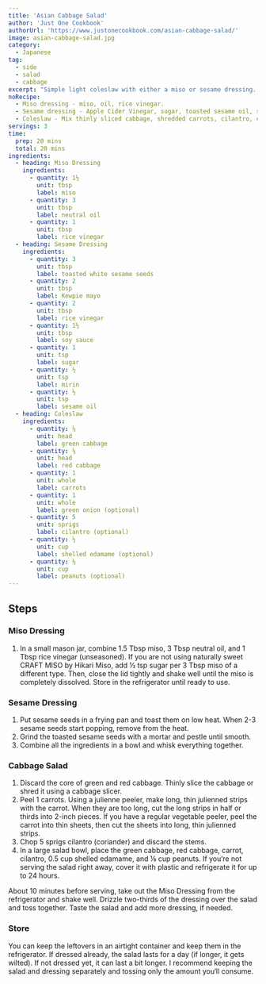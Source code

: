 ```yaml
---
title: 'Asian Cabbage Salad'
author: 'Just One Cookbook'
authorUrl: 'https://www.justonecookbook.com/asian-cabbage-salad/'
image: asian-cabbage-salad.jpg
category:
  - Japanese
tag:
  - side
  - salad
  - cabbage
excerpt: "Simple light coleslaw with either a miso or sesame dressing. Crunchy and refreshing, it's super easy to put together in just 20 minutes!"
noRecipe:
  - Miso dressing - miso, oil, rice vinegar.
  - Sesame dressing - Apple Cider Vinegar, sugar, toasted sesame oil, sesame seeds, black pepper.
  - Coleslaw - Mix thinly sliced cabbage, shredded carrots, cilantro, edamame, peanuts. Add dressing.
servings: 3
time:
  prep: 20 mins
  total: 20 mins
ingredients:
  - heading: Miso Dressing
    ingredients:
      - quantity: 1½
        unit: tbsp
        label: miso
      - quantity: 3
        unit: tbsp
        label: neutral oil
      - quantity: 1
        unit: tbsp
        label: rice vinegar
  - heading: Sesame Dressing
    ingredients:
      - quantity: 3
        unit: tbsp
        label: toasted white sesame seeds
      - quantity: 2
        unit: tbsp
        label: Kewpie mayo
      - quantity: 2
        unit: tbsp
        label: rice vinegar
      - quantity: 1½
        unit: tbsp
        label: soy sauce
      - quantity: 1
        unit: tsp
        label: sugar
      - quantity: ½
        unit: tsp
        label: mirin
      - quantity: ½
        unit: tsp
        label: sesame oil
  - heading: Coleslaw
    ingredients:
      - quantity: ⅛
        unit: head
        label: green cabbage
      - quantity: ⅛
        unit: head
        label: red cabbage
      - quantity: 1
        unit: whole
        label: carrots
      - quantity: 1
        unit: whole
        label: green onion (optional)
      - quantity: 5
        unit: sprigs
        label: cilantro (optional)
      - quantity: ½
        unit: cup
        label: shelled edamame (optional)
      - quantity: ⅛
        unit: cup
        label: peanuts (optional)
---
```


## Steps

### Miso Dressing

1. In a small mason jar, combine 1.5 Tbsp miso, 3 Tbsp neutral oil, and 1 Tbsp rice vinegar (unseasoned). If you are not using naturally sweet CRAFT MISO by Hikari Miso, add ½ tsp sugar per 3 Tbsp miso of a different type. Then, close the lid tightly and shake well until the miso is completely dissolved. Store in the refrigerator until ready to use.

### Sesame Dressing

1. Put sesame seeds in a frying pan and toast them on low heat. When 2-3 sesame seeds start popping, remove from the heat.
2. Grind the toasted sesame seeds with a mortar and pestle until smooth.
3. Combine all the ingredients in a bowl and whisk everything together.

### Cabbage Salad

1. Discard the core of green and red cabbage. Thinly slice the cabbage or shred it using a cabbage slicer.
2. Peel 1 carrots. Using a julienne peeler, make long, thin julienned strips with the carrot. When they are too long, cut the long strips in half or thirds into 2-inch pieces. If you have a regular vegetable peeler, peel the carrot into thin sheets, then cut the sheets into long, thin julienned strips.
3. Chop 5 sprigs cilantro (coriander) and discard the stems.
4. In a large salad bowl, place the green cabbage, red cabbage, carrot, cilantro, 0.5 cup shelled edamame, and ⅛ cup peanuts. If you‘re not serving the salad right away, cover it with plastic and refrigerate it for up to 24 hours.

About 10 minutes before serving, take out the Miso Dressing from the refrigerator and shake well. Drizzle two-thirds of the dressing over the salad and toss together. Taste the salad and add more dressing, if needed.

### Store

You can keep the leftovers in an airtight container and keep them in the refrigerator. If dressed already, the salad lasts for a day (if longer, it gets wilted). If not dressed yet, it can last a bit longer. I recommend keeping the salad and dressing separately and tossing only the amount you‘ll consume.
